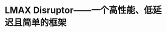 LMAX Disruptor——一个高性能、低延迟且简单的框架
================================================================================
